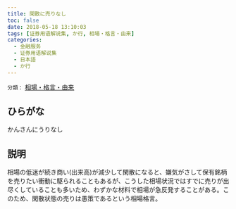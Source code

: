 ```yaml
---
title: 閑散に売りなし
toc: false
date: 2018-05-18 13:10:03
tags: [证券用语解说集, か行, 相場・格言・由来]
categories:
  - 金融服务
  - 证券用语解说集
  - 日本語
  - か行
---
```


`分類：` [相場・格言・由来](/tags/相場・格言・由来/)

## ひらがな

かんさんにうりなし

## 説明

相場の低迷が続き商い(出来高)が減少して閑散になると、嫌気がさして保有銘柄を売りたい衝動に駆られることもあるが、こうした相場状況ではすでに売りが出尽くしていることも多いため、わずかな材料で相場が急反発することがある。このため、閑散状態の売りは愚策であるという相場格言。
